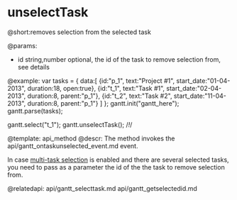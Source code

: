unselectTask
=============
@short:removes selection from the selected task
	
@params:

* id		string,number			optional, the id of the task to remove selection from, see details
    
@example:
var tasks = {
 data:[
   {id:"p_1",  text:"Project #1", start_date:"01-04-2013", duration:18, open:true},
   {id:"t_1",  text:"Task #1",    start_date:"02-04-2013", duration:8,  parent:"p_1"},
   {id:"t_2",  text:"Task #2",    start_date:"11-04-2013", duration:8,  parent:"p_1"}
 ]
};
gantt.init("gantt_here");
gantt.parse(tasks);

gantt.select("t_1"); 
gantt.unselectTask(); /*!*/

@template:	api_method
@descr:
The method invokes the api/gantt_ontaskunselected_event.md event.

In case [multi-task selection](desktop/multiselection.md) is enabled and there are several selected tasks, you need to pass as a parameter the id of the the task to remove selection from. 

@relatedapi:
	 api/gantt_selecttask.md
      api/gantt_getselectedid.md